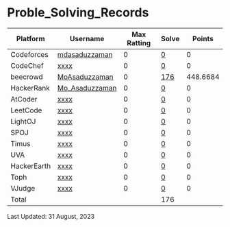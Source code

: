 # Proble_Solving_Records

| Platform | Username | Max Ratting | Solve | Points |
| -- | -------- | ----------- | ----- | --------- |
| Codeforces | [mdasaduzzaman](https://codeforces.com/profile/mdasaduzzaman)| 0 | [0]() | 0 |
| CodeChef | [xxxx]() | 0 | [0]() | 0 |
| beecrowd | [MoAsaduzzaman](https://www.beecrowd.com.br/judge/en/profile/875460) | 0 | [176](https://github.com/MoAsaduzzaman/Probelm_Solving_beecrowd) | 448.6684 |
| HackerRank | [Mo_Asaduzzaman](https://www.hackerrank.com/md35_858) | 0 | [0]() | 0 |
| AtCoder | [xxxx]() | 0 | [0]() | 0 |
| LeetCode | [xxxx]() | 0 | [0]() | 0 |
| LightOJ | [xxxx]() | 0 | [0]() | 0 |
| SPOJ | [xxxx]() | 0 | [0]() | 0 |  
| Timus | [xxxx]() | 0 | [0]() | 0 |
| UVA | [xxxx]() | 0 | [0]() | 0 |
| HackerEarth | [xxxx]() | 0 | [0]() | 0 |
| Toph | [xxxx]() | 0 | [0]() | 0 |
| VJudge | [xxxx]() | 0 | [0]() | 0 |
| Total |  |  | 176 |  |

Last Updated: 31 August, 2023

